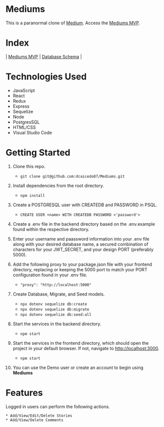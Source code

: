 # Mediums

This is a paranormal clone of [Medium](https://medium.com/). Access the [Mediums MVP](https://github.com/dcaicedo87/Mediums/wiki/MVP-Feature-List).

# Index

| [Mediums MVP](https://github.com/dcaicedo87/Mediums/wiki/MVP-Feature-List) | [Database Schema](https://github.com/dcaicedo87/Mediums/wiki/Database-Schema) |

# Technologies Used

- JavaScript
- React
- Redux
- Express
- Sequelize
- Node
- PostgresSQL
- HTML/CSS
- Visual Studio Code

# Getting Started

1.  Clone this repo.

    - `git clone git@github.com:dcaicedo87/Mediums.git`

2.  Install dependencies from the root directory.

    - `npm install`

3.  Create a POSTGRESQL user with CREATEDB and PASSWORD in PSQL.

    - `CREATE USER <name> WITH CREATEDB PASSWORD <'password'>`

4.  Create a .env file in the backend directory based on the .env.example found within the respective directory.

5.  Enter your username and paassword information into your .env file along with your desired database name, a secured combination of characters for your JWT_SECRET, and your design PORT (preferably 5000).

6.  Add the following proxy to your package.json file with your frontend directory, replacing or keeping the 5000 port to match your PORT configuration found in your .env file.

    - `"proxy": "http://localhost:5000"`

7.  Create Database, Migrate, and Seed models.

    - `npx dotenv sequelize db:create`
    - `npx dotenv sequelize db:migrate`
    - `npx dotenv sequelize db:seed:all`

8.  Start the services in the backend directory.

    - `npm start`

9.  Start the services in the frontend directory, which should open the project in your default browser. If not, navigate to [http://localhost:3000](http://localhost:3000).

    - `npm start`

10. You can use the Demo user or create an account to begin using **Mediums**

# Features

Logged in users can perform the following actions.

    * Add/View/Edit/Delete Stories
    * Add/View/Delete Comments
